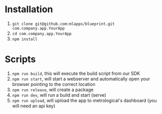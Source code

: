 # Installation

1. `git clone git@github.com:mlapps/blueprint.git com.company.app.YourApp`
2. `cd com.company.app.YourApp`
3. `npm install`

# Scripts

1. `npm run build`, this will execute the build script from our SDK
2. `npm run start`, will start a webserver and automatically open your browser pointing to the correct location
3. `npm run release`, will create a package 
4. `npm run dev`, will run a build and start (serve)
5. `npm run upload`, will upload the app to metrological's dashboard (you will need an api key)
